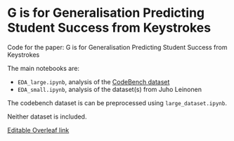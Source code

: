 # G is for Generalisation Predicting Student Success from Keystrokes

Code for the paper: G is for Generalisation Predicting Student Success from Keystrokes

The main notebooks are:

* `EDA_large.ipynb`, analysis of the [CodeBench dataset](https://codebench.icomp.ufam.edu.br/dataset/)
* `EDA_small.ipynb`, analysis of the dataset(s) from Juho Leinonen

The codebench dataset is can be preprocessed using `large_dataset.ipynb`.

Neither dataset is included.

[Editable Overleaf link](https://www.overleaf.com/9293519885tgbtmgtvbznt)
